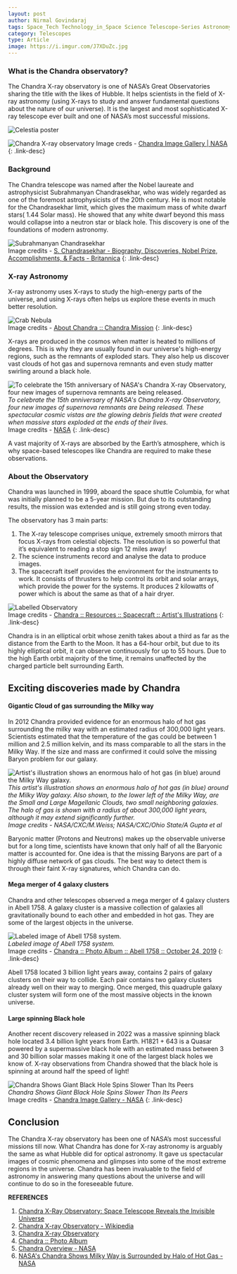 ```yaml
---
layout: post
author: Nirmal Govindaraj
tags: Space_Tech Technology_in_Space Science Telescope-Series Astronomy
category: Telescopes
type: Article
image: https://i.imgur.com/J7XDuZc.jpg
---
```


### What is the Chandra observatory?

The Chandra X-ray observatory is one of NASA’s Great Observatories sharing the title with the likes of Hubble. It helps scientists in the field of X-ray astronomy (using X-rays to study and answer fundamental questions about the nature of our universe). It is the largest and most sophisticated X-ray telescope ever built and one of NASA’s most successful missions.

![Celestia poster](https://i.imgur.com/iu04gNj.png)

![Chandra X-ray observatory](https://i.imgur.com/HiyN8S3.png)
Image creds - [Chandra Image Gallery | NASA](https://www.nasa.gov/mission_pages/chandra/images/index.html)
{: .link-desc}

### Background

The Chandra telescope was named after the Nobel laureate and astrophysicist Subrahmanyan Chandrasekhar, who was widely regarded as one of the foremost astrophysicists of the 20th century.
He is most notable for the Chandrasekhar limit, which gives the maximum mass of white dwarf stars( 1.44 Solar mass). He showed that any white dwarf beyond this mass would collapse into a neutron star or black hole. This discovery is one of the foundations of modern astronomy.



![Subrahmanyan Chandrasekhar](https://i.imgur.com/RWdQOaul.png)\
Image credits - [S. Chandrasekhar - Biography, Discoveries, Nobel Prize, Accomplishments, & Facts - Britannica](https://www.britannica.com/biography/Subrahmanyan-Chandrasekhar)
{: .link-desc}

### X-ray Astronomy

X-ray astronomy uses X-rays to study the high-energy parts of the universe, and using X-rays often helps us explore these events in much better resolution.

![Crab Nebula](https://i.imgur.com/kuBDOVuh.png)\
Image credits - [About Chandra :: Chandra Mission](https://chandra.harvard.edu/about/axaf_mission.html)
{: .link-desc}

X-rays are produced in the cosmos when matter is heated to millions of degrees. This is why they are usually found in our universe's high-energy regions, such as the remnants of exploded stars. They also help us discover vast clouds of hot gas and supernova remnants and even study matter swirling around a black hole.

![To celebrate the 15th anniversary of NASA's Chandra X-ray Observatory, four new images of supernova remnants are being released.](https://i.imgur.com/RiIHL7u.png)\
*To celebrate the 15th anniversary of NASA's Chandra X-ray Observatory, four new images of supernova remnants are being released. These spectacular cosmic vistas are the glowing debris fields that were created when massive stars exploded at the ends of their lives.*\
Image credits - [NASA](https://www.nasa.gov/press/2014/july/nasas-chandra-x-ray-observatory-celebrates-15th-anniversary/)
{: .link-desc}


A vast majority of X-rays are absorbed by the Earth’s atmosphere, which is why space-based telescopes like Chandra are required to make these observations.

### About the Observatory

Chandra was launched in 1999, aboard the space shuttle Columbia, for what was initially planned to be a 5-year mission. But due to its outstanding results, the mission was extended and is still going strong even today.

The observatory has 3 main parts:
1. The X-ray telescope comprises unique, extremely smooth mirrors that focus X-rays from celestial objects. The resolution is so powerful that it’s equivalent to reading a stop sign 12 miles away!
2. The science instruments record and analyse the data to produce images.
3. The spacecraft itself provides the environment for the instruments to work. It consists of thrusters to help control its orbit and solar arrays, which provide the power for the systems. It produces 2 kilowatts of power which is about the same as that of a hair dryer.


![Labelled Observatory](https://i.imgur.com/GFc7QAw.png)\
Image credits - [Chandra :: Resources :: Spacecraft :: Artist's Illustrations](https://chandra.harvard.edu/resources/illustrations/craftIllustrations.html#craft3)
{: .link-desc}

Chandra is in an elliptical orbit whose zenith takes about a third as far as the distance from the Earth to the Moon. It has a 64-hour orbit, but due to its highly elliptical orbit, it can observe continuously for up to 55 hours. Due to the high Earth orbit majority of the time, it remains unaffected by the charged particle belt surrounding Earth.

## Exciting discoveries made by Chandra

#### Gigantic Cloud of gas surrounding the Milky way

In 2012 Chandra provided evidence for an enormous halo of hot gas surrounding the milky way with an estimated radius of 300,000 light years. Scientists estimated that the temperature of the gas could be between 1 million and 2.5 million kelvin, and its mass comparable to all the stars in the Milky Way.
If the size and mass are confirmed it could solve the missing Baryon problem for our galaxy.

![Artist's illustration shows an enormous halo of hot gas (in blue) around the Milky Way galaxy.](https://i.imgur.com/oxL4TKC.png)
*This artist's illustration shows an enormous halo of hot gas (in blue) around the Milky Way galaxy. Also shown, to the lower left of the Milky Way, are the Small and Large Magellanic Clouds, two small neighboring galaxies. The halo of gas is shown with a radius of about 300,000 light years, although it may extend significantly further.*\
*Image credits - NASA/CXC/M.Weiss; NASA/CXC/Ohio State/A Gupta et al*


Baryonic matter (Protons and Neutrons) makes up the observable universe but for a long time, scientists have known that only half of all the Baryonic matter is accounted for. One idea is that the missing Baryons are part of a highly diffuse network of gas clouds. The best way to detect them is through their faint X-ray signatures, which Chandra can do.

#### Mega merger of 4 galaxy clusters

Chandra and other telescopes observed a mega merger of 4 galaxy clusters in Abell 1758. A galaxy cluster is a massive collection of galaxies all gravitationally bound to each other and embedded in hot gas. They are some of the largest objects in the universe.

![Labeled image of Abell 1758 system.](https://i.imgur.com/uJZmqP9.png)\
*Labeled image of Abell 1758 system.*\
Image credits - [Chandra :: Photo Album :: Abell 1758 :: October 24, 2019](https://chandra.harvard.edu/photo/2019/a1758/)
{: .link-desc}


Abell 1758 located 3 billion light years away, contains 2 pairs of galaxy clusters on their way to collide. Each pair contains two galaxy clusters already well on their way to merging.
Once merged, this quadruple galaxy cluster system will form one of the most massive objects in the known universe.

#### Large spinning Black hole

Another recent discovery released in 2022 was a massive spinning black hole located 3.4 billion light years from Earth. H1821 + 643 is a Quasar powered by a supermassive black hole with an estimated mass between 3 and 30 billion solar masses making it one of the largest black holes we know of. X-ray observations from Chandra showed that the black hole is spinning at around half the speed of light!

![Chandra Shows Giant Black Hole Spins Slower Than Its Peers](https://i.imgur.com/kVFpSao.png)\
*Chandra Shows Giant Black Hole Spins Slower Than Its Peers*\
Image credits - [Chandra Image Gallery - NASA](https://www.nasa.gov/mission_pages/chandra/images/index.html)
{: .link-desc}


## Conclusion

The Chandra X-ray observatory has been one of NASA’s most successful missions till now. What Chandra has done for X-ray astronomy is arguably the same as what Hubble did for optical astronomy.
It gave us spectacular images of cosmic phenomena and glimpses into some of the most extreme regions in the universe.
Chandra has been invaluable to the field of astronomy in answering many questions about the universe and will continue to do so in the foreseeable future.

**REFERENCES**
1. [Chandra X-Ray Observatory: Space Telescope Reveals the Invisible Universe](https://www.space.com/18669-chandra-x-ray-observatory.html)
2. [Chandra X-ray Observatory - Wikipedia](https://en.wikipedia.org/wiki/Chandra_X-ray_Observatory)
3. [Chandra X-ray Observatory](https://chandra.harvard.edu/)
4. [Chandra :: Photo Album](https://chandra.harvard.edu/photo/)
5. [Chandra Overview - NASA](https://www.nasa.gov/mission_pages/chandra/astronomy/index.html)
6. [NASA's Chandra Shows Milky Way is Surrounded by Halo of Hot Gas - NASA](https://www.nasa.gov/mission_pages/chandra/news/H-12-331.html)



